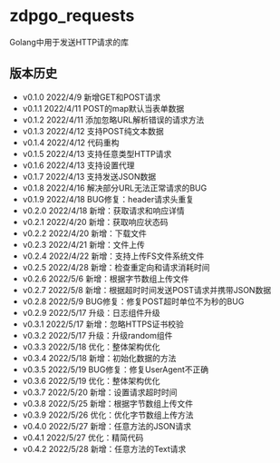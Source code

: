 # zdpgo_requests

Golang中用于发送HTTP请求的库

## 版本历史

- v0.1.0 2022/4/9 新增GET和POST请求
- v0.1.1 2022/4/11 POST的map默认当表单数据
- v0.1.2 2022/4/11 添加忽略URL解析错误的请求方法
- v0.1.3 2022/4/12 支持POST纯文本数据
- v0.1.4 2022/4/12 代码重构
- v0.1.5 2022/4/13 支持任意类型HTTP请求
- v0.1.6 2022/4/13 支持设置代理
- v0.1.7 2022/4/13 支持发送JSON数据
- v0.1.8 2022/4/16 解决部分URL无法正常请求的BUG
- v0.1.9 2022/4/18 BUG修复：header请求头重复
- v0.2.0 2022/4/18 新增：获取请求和响应详情
- v0.2.1 2022/4/20 新增：获取响应状态码
- v0.2.2 2022/4/20 新增：下载文件
- v0.2.3 2022/4/21 新增：文件上传
- v0.2.4 2022/4/22 新增：支持上传FS文件系统文件
- v0.2.5 2022/4/28 新增：检查重定向和请求消耗时间
- v0.2.6 2022/5/6 新增：根据字节数组上传文件
- v0.2.7 2022/5/8 新增：根据超时时间发送POST请求并携带JSON数据
- v0.2.8 2022/5/9 BUG修复：修复POST超时单位不为秒的BUG
- v0.2.9 2022/5/17 升级：日志组件升级
- v0.3.1 2022/5/17 新增：忽略HTTPS证书校验
- v0.3.2 2022/5/17 升级：升级random组件
- v0.3.3 2022/5/18 优化：整体架构优化
- v0.3.4 2022/5/18 新增：初始化数据的方法
- v0.3.5 2022/5/19 BUG修复：修复UserAgent不正确
- v0.3.6 2022/5/19 优化：整体架构优化
- v0.3.7 2022/5/20 新增：设置请求超时时间
- v0.3.8 2022/5/25 新增：根据字节数组上传文件
- v0.3.9 2022/5/26 优化：优化字节数组上传方法
- v0.4.0 2022/5/27 新增：任意方法的JSON请求
- v0.4.1 2022/5/27 优化：精简代码
- v0.4.2 2022/5/28 新增：任意方法的Text请求

